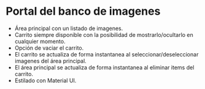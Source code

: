 # Portal del banco de imagenes

- Área principal con un listado de imagenes.
- Carrito siempre disponible con la posibilidad de mostrarlo/ocultarlo en cualquier momento.
- Opción de vaciar el carrito.
- El carrito se actualiza de forma instantanea al seleccionar/deseleccionar imagenes del área principal.
- El área principal se actualiza de forma instantanea al eliminar items del carrito.
- Estilado con Material UI.

